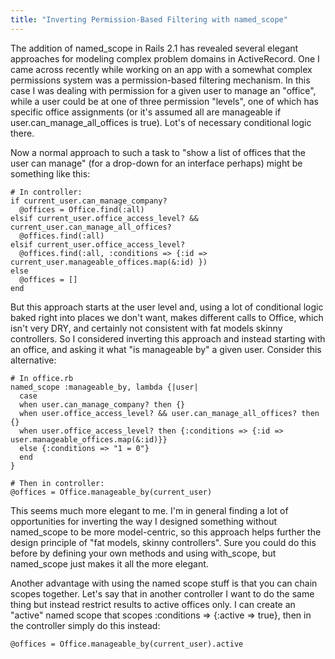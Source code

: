 ```yaml
---
title: "Inverting Permission-Based Filtering with named_scope"
---
```


The addition of named_scope in Rails 2.1 has revealed several elegant approaches for modeling complex problem domains in ActiveRecord.  One I came across recently while working on an app with a somewhat complex permissions system was a permission-based filtering mechanism.  In this case I was dealing with permission for a given user to manage an "office", while a user could be at one of three permission "levels", one of which has specific office assignments (or it's assumed all are manageable if user.can_manage_all_offices is true). Lot's of necessary conditional logic there.

Now a normal approach to such a task to "show a list of offices that the user can manage" (for a drop-down for an interface perhaps) might be something like this:

    # In controller:
    if current_user.can_manage_company?
      @offices = Office.find(:all)
    elsif current_user.office_access_level? && current_user.can_manage_all_offices?
      @offices.find(:all)
    elsif current_user.office_access_level?
      @offices.find(:all, :conditions => {:id => current_user.manageable_offices.map(&:id) })
    else
      @offices = []
    end

But this approach starts at the user level and, using a lot of conditional logic baked right into places we don't want, makes different calls to Office, which isn't very DRY, and certainly not consistent with fat models skinny controllers.  So I considered inverting this approach and instead starting with an office, and asking it what "is manageable by" a given user.  Consider this alternative:

    # In office.rb
    named_scope :manageable_by, lambda {|user|
      case
      when user.can_manage_company? then {}
      when user.office_access_level? && user.can_manage_all_offices? then {}
      when user.office_access_level? then {:conditions => {:id => user.manageable_offices.map(&:id)}}
      else {:conditions => "1 = 0"}
      end
    }

    # Then in controller:
    @offices = Office.manageable_by(current_user)

This seems much more elegant to me.  I'm in general finding a lot of opportunities for inverting the way I designed something without named_scope to be more model-centric, so this approach helps further the design principle of "fat models, skinny controllers". Sure you could do this before by defining your own methods and using with_scope, but named_scope just makes it all the more elegant.

Another advantage with using the named scope stuff is that you can chain scopes together. Let's say that in another controller I want to do the same thing but instead restrict results to active offices only. I can create an "active" named scope that scopes :conditions => {:active => true}, then in the controller simply do this instead:

    @offices = Office.manageable_by(current_user).active
